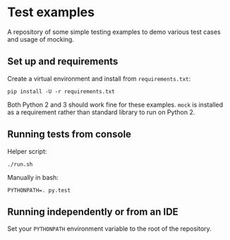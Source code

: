 # Test examples
A repository of some simple testing examples to demo various test cases and
usage of mocking.

## Set up and requirements
Create a virtual environment and install from `requirements.txt`:

	pip install -U -r requirements.txt

Both Python 2 and 3 should work fine for these examples. `mock` is installed as
a requirement rather than standard library to run on Python 2.

## Running tests from console
Helper script:

	./run.sh

Manually in bash:

	PYTHONPATH=. py.test

## Running independently or from an IDE
Set your `PYTHONPATH` environment variable to the root of the repository.
